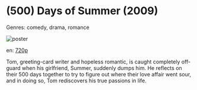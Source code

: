 # (500) Days of Summer (2009)

Genres: comedy, drama, romance

![poster](http://image.tmdb.org/t/p/w500/we9K5RxW6Vi8OfKtXTSqNr0cxvZ.jpg)

en:
  [720p](magnet:?xt=urn:btih:3DA32AA0B57EA9550CB4CC0E3F5FE0B930F66AA1&tr=udp://glotorrents.pw:6969/announce&tr=udp://tracker.opentrackr.org:1337/announce&tr=udp://torrent.gresille.org:80/announce&tr=udp://tracker.openbittorrent.com:80&tr=udp://tracker.coppersurfer.tk:6969&tr=udp://tracker.leechers-paradise.org:6969&tr=udp://p4p.arenabg.ch:1337&tr=udp://tracker.internetwarriors.net:1337)
  


Tom, greeting-card writer and hopeless romantic, is caught completely off-guard when his girlfriend, Summer, suddenly dumps him. He reflects on their 500 days together to try to figure out where their love affair went sour, and in doing so, Tom rediscovers his true passions in life.